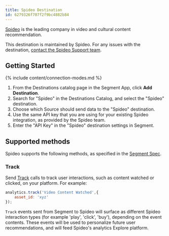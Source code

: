 ```yaml
---
title: Spideo Destination
id: 6279326f707f2f9bc4882b84
---
```


[Spideo](https://spideo.com/?utm_source=segmentio&utm_medium=docs&utm_campaign=partners) is the leading company in video and cultural content recommendation.

This destination is maintained by Spideo. For any issues with the destination, [contact the Spideo Support team](mailto:support@spideo.tv).

## Getting Started

{% include content/connection-modes.md %} 

1. From the Destinations catalog page in the Segment App, click **Add Destination**.
2. Search for "Spideo" in the Destinations Catalog, and select the "Spideo" destination.
3. Choose which Source should send data to the "Spideo" destination.
4. Use the same API key that you are using for your existing Spideo integration, as provided by the Spideo team.
5. Enter the "API Key" in the "Spideo" destination settings in Segment.


## Supported methods

Spideo supports the following methods, as specified in the [Segment Spec](/docs/connections/spec).

### Track

Send [Track](/docs/connections/spec/track) calls to track user interactions, such as content watched or clicked, on your platform. For example:

```js
analytics.track('Video Content Watched',{
    asset_id: 'xyz'
});
```

`Track` events sent from Segment to Spideo will surface as different Spideo interaction types (for example 'play', 'click', 'buy'), depending on the event contents. These events will be used to personalize future user recommendations, and will feed Spideo's analytics Explore platform.
